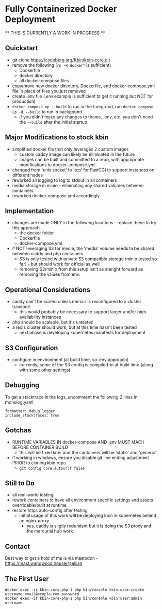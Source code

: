 # Fully Containerized Docker Deployment

** THIS IS CURRENTLY A WORK IN PROGRESS **

## Quickstart
* git clone https://codeberg.org/Kbin/kbin-core.git
* remove the following (`rm -R docker*` is sufficient)
  * Dockerfile
  * docker directory
  * all docker-compose files
* copy/move new docker directory, Dockerfile, and docker-compose.yml file in place of files you just removed
* create .env file (.env.example is sufficient to get it running but NOT for production)
* `docker compose up --build` to run in the foregroud, run `docker compose up -d --build` to run in backgound
  * if you didn't make any changes to theme, .env, etc. you don't need the `--build` after the initial startup

## Major Modifications to stock kbin
* simplified docker file that only leverages 2 custom images
  * custom caddy image can likely be eliminated in the future
  * images can be built and committed to a repo, with appropriate modifications to docker-compose.yml
* changed from 'unix socket' to 'tcp' for FastCGI to support instances on different nodes
* reworked all logging to log to stdout in all containers
* media storage in minio - eliminating any shared volumes between containers
* reworked docker-compose.yml accordingly

## Implementation
* changes are made ONLY in the following locations - replace these to try this approach
  * the docker folder
  * Dockerfile
  * docker-compose.yml
* if NOT leveraging S3 for media, the 'media' volume needs to be shared between caddy and php containers
  * S3 is only tested with private S3 compatible storage (minio tested so far) - but should work for official as well
  * removing S3/minio from this setup isn't as staright forward as removing the values from env.

## Operational Considerations
* caddy can't be scaled unless mercur is reconfigured to a cluster transport
  * this would probably be necessary to support larger and/or high availability instances
* php should be scalable, but it's untested
* a redis cluster should work, but at this time hasn't been tested
  * next phase is developing kubernetes manifests for deployment

## S3 Configuration
* configure in environment (at build time, so .env approach)
  * currently, some of the S3 config is compiled-in at build time (along with some other settings)

## Debugging
To get a stacktrace in the logs, uncomment the following 2 lines in monolog.yaml
```
formatter: debug_logger
include_stacktraces: true
```

## Gotchas
* RUNTIME VARIABLES IN docker-compose AND .env MUST MACH BEFORE CONTAINER BUILD
  * this will be fixed later and the containers will be 'static' and 'generic'
* if working in windows, ensure you disable git line ending adjustment PRIOR to cloning kbin repo
  * `git config core.autocrlf false`

## Still to Do
* all real-world testing
* rework containers to have all environment specific settings and assets overridable/built at runtime
* restore https auto-config after testing
  * initial usage of this work will be deploying kbin in kubernetes behind an nginx proxy
    * yes, caddy is sligtly redundant but it is doing the S3 proxy and the mercurial hub work

## Contact
Best way to get a hold of me is via mastodon - https://mast.wangwood.house/@elijah


## The First User

```
docker exec -it kbin-core-php-1 php bin/console kbin:user:create username email@exmple.com password
docker exec -it kbin-core-php-1 php bin/console kbin:user:admin username
```